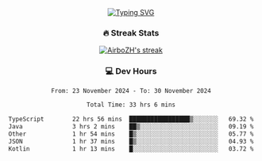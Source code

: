
<div align="center">
  <a href="https://git.io/typing-svg"><img src="https://readme-typing-svg.demolab.com?font=Fira+Code&size=30&pause=1000&color=33F7F5&center=true&vCenter=true&width=435&lines=Hi+there+%F0%9F%91%8B+I+am+AirboZH+;Welcome+to+my+Github" alt="Typing SVG" /></a>

<h3>🔥 Streak Stats</h3>

<!-- GitHub Readme Streak Stats - https://github.com/DenverCoder1/github-readme-streak-stats -->
<p>
  <a href="https://github.com/DenverCoder1/github-readme-streak-stats">
    <img title="🔥 Get streak stats for your profile at git.io/streak-stats" alt="AirboZH's streak" src="https://streak-stats.demolab.com/?user=AirboZH&theme=monokai-metallian&hide_border=true"/>
  </a>
</p>

<h3>💻 Dev Hours</h3>
<!--START_SECTION:waka-->

```txt
From: 23 November 2024 - To: 30 November 2024

Total Time: 33 hrs 6 mins

TypeScript        22 hrs 56 mins  █████████████████▒░░░░░░░   69.32 %
Java              3 hrs 2 mins    ██▒░░░░░░░░░░░░░░░░░░░░░░   09.19 %
Other             1 hr 54 mins    █▒░░░░░░░░░░░░░░░░░░░░░░░   05.77 %
JSON              1 hr 37 mins    █▒░░░░░░░░░░░░░░░░░░░░░░░   04.93 %
Kotlin            1 hr 13 mins    █░░░░░░░░░░░░░░░░░░░░░░░░   03.72 %
```

<!--END_SECTION:waka-->
</div>  
